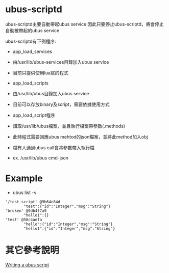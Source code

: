 # ubus-scriptd

ubus-scriptd主要自動帶起ubus service 
因此只要停止ubus-scriptd，將會停止自動被帶起的ubus service

ubus-scriptd有下例程序:
* app_load_services
 * 由/usr/lib/ubus-services目錄加入ubus service 
 * 目前只提供使用lua寫的程式

* app_load_scripts
 * 由/usr/lib/ubus目錄加入ubus service 
 * 目前可以存放binary及script，需要依據使用方式

* app_load_script程序
 * 讀取/usr/lib/ubus檔案，並且執行檔案帶參數(.methods) 
 * 此時程式需要回應ubus mehtod的json檔案，並將此method加入obj 
 * 檔有人通過ubus call會將參數帶入執行檔 
 * ex. /usr/lib/ubus cmd-json

# Example

* ubus list -v
```
'/test-script' @9b64e84d
        "test":{"id":"Integer","msg":"String"}
'broken' @9db4f7a9
        "hello1":{}
'test' @58c4aefa
        "hello":{"id":"Integer","msg":"String"}
        "hello1":{"id":"Integer","msg":"String"}
```

# 其它參考說明 
   [Writing a ubus script][1]
   
[1]:http://mkschreder.github.io/juci/manual/creating-pages.html
